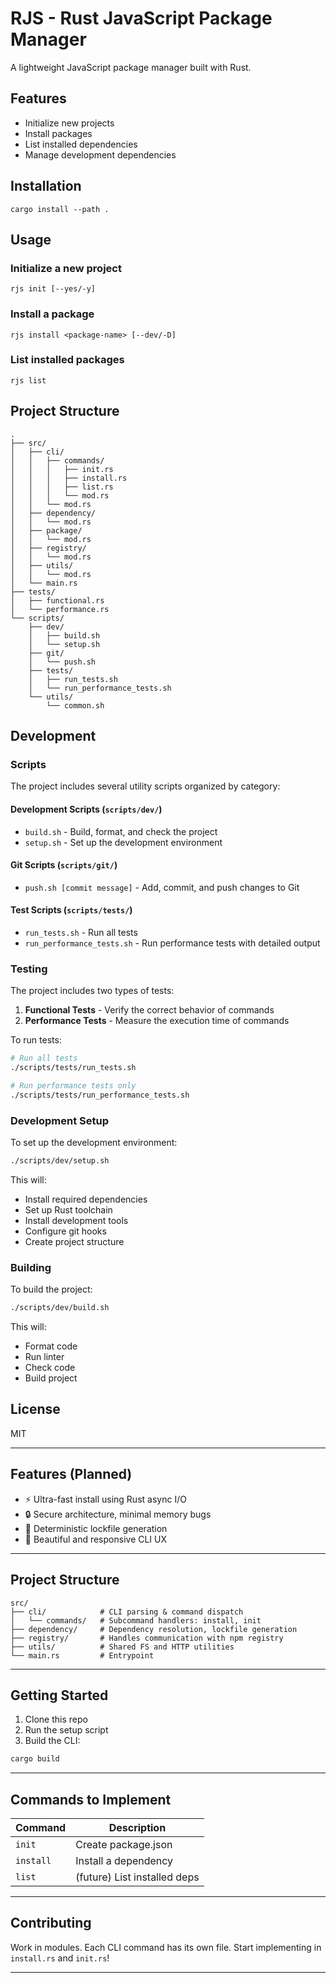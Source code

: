 # RJS - Rust JavaScript Package Manager

A lightweight JavaScript package manager built with Rust.

## Features

- Initialize new projects
- Install packages
- List installed dependencies
- Manage development dependencies

## Installation

```
cargo install --path .
```

## Usage

### Initialize a new project

```
rjs init [--yes/-y]
```

### Install a package

```
rjs install <package-name> [--dev/-D]
```

### List installed packages

```
rjs list
```

## Project Structure

```
.
├── src/
│   ├── cli/
│   │   ├── commands/
│   │   │   ├── init.rs
│   │   │   ├── install.rs
│   │   │   ├── list.rs
│   │   │   └── mod.rs
│   │   └── mod.rs
│   ├── dependency/
│   │   └── mod.rs
│   ├── package/
│   │   └── mod.rs
│   ├── registry/
│   │   └── mod.rs
│   ├── utils/
│   │   └── mod.rs
│   └── main.rs
├── tests/
│   ├── functional.rs
│   └── performance.rs
└── scripts/
    ├── dev/
    │   ├── build.sh
    │   └── setup.sh
    ├── git/
    │   └── push.sh
    ├── tests/
    │   ├── run_tests.sh
    │   └── run_performance_tests.sh
    └── utils/
        └── common.sh
```

## Development

### Scripts

The project includes several utility scripts organized by category:

#### Development Scripts (`scripts/dev/`)
- `build.sh` - Build, format, and check the project
- `setup.sh` - Set up the development environment

#### Git Scripts (`scripts/git/`)
- `push.sh [commit message]` - Add, commit, and push changes to Git

#### Test Scripts (`scripts/tests/`)
- `run_tests.sh` - Run all tests
- `run_performance_tests.sh` - Run performance tests with detailed output

### Testing

The project includes two types of tests:

1. **Functional Tests** - Verify the correct behavior of commands
2. **Performance Tests** - Measure the execution time of commands

To run tests:

```bash
# Run all tests
./scripts/tests/run_tests.sh

# Run performance tests only
./scripts/tests/run_performance_tests.sh
```

### Development Setup

To set up the development environment:

```bash
./scripts/dev/setup.sh
```

This will:
- Install required dependencies
- Set up Rust toolchain
- Install development tools
- Configure git hooks
- Create project structure

### Building

To build the project:

```bash
./scripts/dev/build.sh
```

This will:
- Format code
- Run linter
- Check code
- Build project

## License

MIT

---

## Features (Planned)
- ⚡ Ultra-fast install using Rust async I/O
- 🔒 Secure architecture, minimal memory bugs
- 🧠 Deterministic lockfile generation
- 🎨 Beautiful and responsive CLI UX

---

## Project Structure

```
src/
├── cli/            # CLI parsing & command dispatch
│   └── commands/   # Subcommand handlers: install, init
├── dependency/     # Dependency resolution, lockfile generation
├── registry/       # Handles communication with npm registry
├── utils/          # Shared FS and HTTP utilities
└── main.rs         # Entrypoint
```

---

## Getting Started

1. Clone this repo
2. Run the setup script
3. Build the CLI:
```bash
cargo build
```

---

## Commands to Implement

| Command  | Description                  |
|----------|------------------------------|
| `init`   | Create package.json          |
| `install`| Install a dependency         |
| `list`   | (future) List installed deps |

---

## Contributing

Work in modules. Each CLI command has its own file.
Start implementing in `install.rs` and `init.rs`!

---
